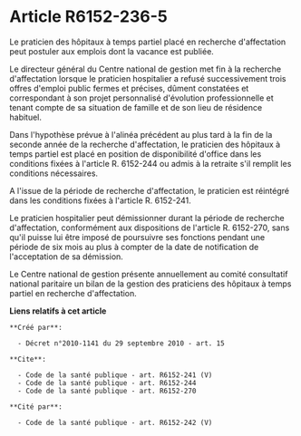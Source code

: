 # Article R6152-236-5

Le praticien des hôpitaux à temps partiel placé en recherche d'affectation peut postuler aux emplois dont la vacance est
publiée. 

Le directeur général du Centre national de gestion met fin à la recherche d'affectation lorsque le praticien hospitalier a
refusé successivement trois offres d'emploi public fermes et précises, dûment constatées et correspondant à son projet
personnalisé d'évolution professionnelle et tenant compte de sa situation de famille et de son lieu de résidence habituel. 

Dans l'hypothèse prévue à l'alinéa précédent au plus tard à la fin de la seconde année de la recherche d'affectation, le
praticien des hôpitaux à temps partiel est placé en position de disponibilité d'office dans les conditions fixées à l'article
R. 6152-244 ou admis à la retraite s'il remplit les conditions nécessaires. 

A l'issue de la période de recherche d'affectation, le praticien est réintégré dans les conditions fixées à l'article R.
6152-241. 

Le praticien hospitalier peut démissionner durant la période de recherche d'affectation, conformément aux dispositions de
l'article R. 6152-270, sans qu'il puisse lui être imposé de poursuivre ses fonctions pendant une période de six mois au plus
à compter de la date de notification de l'acceptation de sa démission. 

Le Centre national de gestion présente annuellement au comité consultatif national paritaire un bilan de la gestion des
praticiens des hôpitaux à temps partiel en recherche d'affectation.

**Liens relatifs à cet article**

	**Créé par**:

	  - Décret n°2010-1141 du 29 septembre 2010 - art. 15

	**Cite**:

	  - Code de la santé publique - art. R6152-241 (V)
	  - Code de la santé publique - art. R6152-244
	  - Code de la santé publique - art. R6152-270

	**Cité par**:

	  - Code de la santé publique - art. R6152-242 (V)
